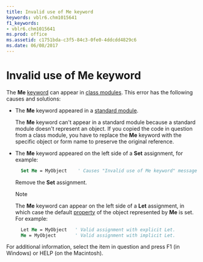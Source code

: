 ```yaml
---
title: Invalid use of Me keyword
keywords: vblr6.chm1015641
f1_keywords:
- vblr6.chm1015641
ms.prod: office
ms.assetid: c1751bda-c3f5-84c3-0fe0-4ddcdd4829c6
ms.date: 06/08/2017
---
```



# Invalid use of Me keyword

The **Me** [keyword](vbe-glossary.md) can appear in [class modules](vbe-glossary.md). This error has the following causes and solutions:

- The **Me** keyword appeared in a [standard module](vbe-glossary.md).
    
  The **Me** keyword can't appear in a standard module because a standard module doesn't represent an object. If you copied the code in question from a class module, you have to replace the **Me** keyword with the specific object or form name to preserve the original reference.
    
- The **Me** keyword appeared on the left side of a **Set** assignment, for example:
    
  ```vb
    Set Me = MyObject    ' Causes "Invalid use of Me keyword" message. 

  ```

  Remove the **Set** assignment.
    
  > [!NOTE] 
  > The **Me** keyword can appear on the left side of a **Let** assignment, in which case the default [property](vbe-glossary.md) of the object represented by **Me** is set. For example:

  ```vb
    Let Me = MyObject   ' Valid assignment with explicit Let. 
    Me = MyObject       ' Valid assignment with implicit Let. 
  ```

For additional information, select the item in question and press F1 (in Windows) or HELP (on the Macintosh).

